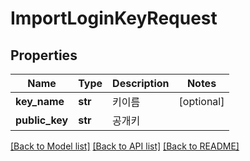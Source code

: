 # ImportLoginKeyRequest

## Properties
Name | Type | Description | Notes
------------ | ------------- | ------------- | -------------
**key_name** | **str** | 키이름 | [optional] 
**public_key** | **str** | 공개키 | 

[[Back to Model list]](../README.md#documentation-for-models) [[Back to API list]](../README.md#documentation-for-api-endpoints) [[Back to README]](../README.md)


